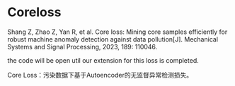 # Coreloss
Shang Z, Zhao Z, Yan R, et al. Core loss: Mining core samples efficiently for robust machine anomaly detection against data pollution[J]. Mechanical Systems and Signal Processing, 2023, 189: 110046.

the code will be open util our extension for this loss is completed.

Core Loss：污染数据下基于Autoencoder的无监督异常检测损失。

